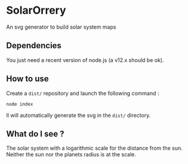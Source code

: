 # SolarOrrery
An svg generator to build solar system maps

## Dependencies

You just need a recent version of node.js (a v12.x should be ok).

## How to use

Create a `dist/` repository and launch the following command :

`node index`

Il will automatically generate the svg in the `dist/` directory.

## What do I see ?

The solar system with a logarithmic scale for the distance from the sun. Neither the sun nor the planets radius is at the scale.

